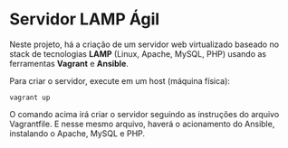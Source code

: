 # Servidor LAMP Ágil

Neste projeto, há a criação de um servidor web virtualizado baseado no stack de tecnologias **LAMP** (Linux, Apache, MySQL, PHP) usando as ferramentas **Vagrant** e **Ansible**.

Para criar o servidor, execute em um host (máquina física):

`vagrant up`

O comando acima irá criar o servidor seguindo as instruções do arquivo Vagrantfile. E nesse mesmo arquivo, haverá o acionamento do Ansible, instalando o Apache, MySQL e PHP.
